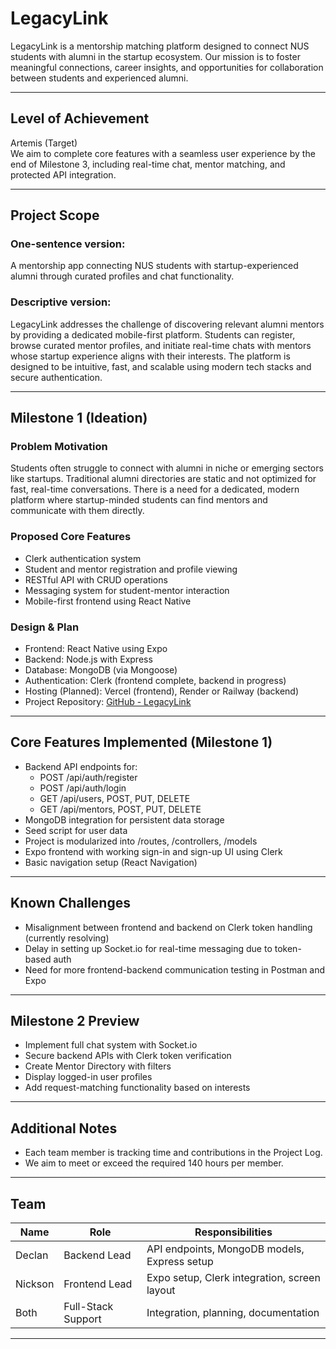 # LegacyLink

LegacyLink is a mentorship matching platform designed to connect NUS students with alumni in the startup ecosystem. Our mission is to foster meaningful connections, career insights, and opportunities for collaboration between students and experienced alumni.

---

## Level of Achievement

Artemis (Target)  
We aim to complete core features with a seamless user experience by the end of Milestone 3, including real-time chat, mentor matching, and protected API integration.

---

## Project Scope

### One-sentence version:
A mentorship app connecting NUS students with startup-experienced alumni through curated profiles and chat functionality.

### Descriptive version:
LegacyLink addresses the challenge of discovering relevant alumni mentors by providing a dedicated mobile-first platform. Students can register, browse curated mentor profiles, and initiate real-time chats with mentors whose startup experience aligns with their interests. The platform is designed to be intuitive, fast, and scalable using modern tech stacks and secure authentication.

---

## Milestone 1 (Ideation)

### Problem Motivation
Students often struggle to connect with alumni in niche or emerging sectors like startups. Traditional alumni directories are static and not optimized for fast, real-time conversations. There is a need for a dedicated, modern platform where startup-minded students can find mentors and communicate with them directly.

### Proposed Core Features
- Clerk authentication system
- Student and mentor registration and profile viewing
- RESTful API with CRUD operations
- Messaging system for student-mentor interaction
- Mobile-first frontend using React Native

### Design & Plan
- Frontend: React Native using Expo
- Backend: Node.js with Express
- Database: MongoDB (via Mongoose)
- Authentication: Clerk (frontend complete, backend in progress)
- Hosting (Planned): Vercel (frontend), Render or Railway (backend)
- Project Repository: [GitHub - LegacyLink](https://github.com/nicksonho/LegacyLink)

---

## Core Features Implemented (Milestone 1)

- Backend API endpoints for:
  - POST /api/auth/register
  - POST /api/auth/login
  - GET /api/users, POST, PUT, DELETE
  - GET /api/mentors, POST, PUT, DELETE
- MongoDB integration for persistent data storage
- Seed script for user data
- Project is modularized into /routes, /controllers, /models
- Expo frontend with working sign-in and sign-up UI using Clerk
- Basic navigation setup (React Navigation)

---

## Known Challenges

- Misalignment between frontend and backend on Clerk token handling (currently resolving)
- Delay in setting up Socket.io for real-time messaging due to token-based auth
- Need for more frontend-backend communication testing in Postman and Expo

---

## Milestone 2 Preview

- Implement full chat system with Socket.io
- Secure backend APIs with Clerk token verification
- Create Mentor Directory with filters
- Display logged-in user profiles
- Add request-matching functionality based on interests

---

## Additional Notes

- Each team member is tracking time and contributions in the Project Log.
- We aim to meet or exceed the required 140 hours per member.

---

## Team

| Name          | Role            | Responsibilities |
|---------------|------------------|-------------------|
| Declan        | Backend Lead     | API endpoints, MongoDB models, Express setup |
| Nickson       | Frontend Lead    | Expo setup, Clerk integration, screen layout |
| Both          | Full-Stack Support | Integration, planning, documentation |

---
